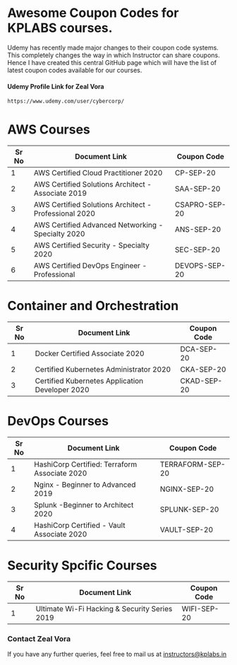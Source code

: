 # Awesome Coupon Codes for KPLABS courses.

Udemy has recently made major changes to their coupon code systems. This completely changes the way in which Instructor can share coupons. Hence I have created this central GitHub page which will have the list of latest coupon codes available for our courses.

#### Udemy Profile Link for Zeal Vora

```sh
https://www.udemy.com/user/cybercorp/
```

# AWS Courses 

| Sr No | Document Link | Coupon Code |
| ------ | ------ | ------ |
| 1 |AWS Certified Cloud Practitioner 2020 | CP-SEP-20	 | 
| 2 |AWS Certified Solutions Architect - Associate  2019| SAA-SEP-20 |
| 3 |AWS Certified Solutions Architect - Professional 2020 | CSAPRO-SEP-20 |
| 4 |AWS Certified Advanced Networking - Specialty 2020 | ANS-SEP-20 |
| 5 |AWS Certified Security - Specialty 2020 | SEC-SEP-20 |
| 6 |AWS Certified DevOps Engineer - Professional | DEVOPS-SEP-20 |

# Container and Orchestration

| Sr No | Document Link | Coupon Code |
| ------ | ------ | ------ |
| 1 | Docker Certified Associate 2020 | DCA-SEP-20 | 
| 2 | Certified Kubernetes Administrator 2020 | CKA-SEP-20  | 
| 3 | Certified Kubernetes Application Developer 2020 | CKAD-SEP-20 | 

# DevOps Courses

| Sr No | Document Link | Coupon Code |
| ------ | ------ | ------ |
| 1 | HashiCorp Certified: Terraform Associate 2020 | TERRAFORM-SEP-20 | 
| 2 | Nginx - Beginner to Advanced 2019 | NGINX-SEP-20 | 
| 3 | Splunk  -Beginner to Architect 2020 | SPLUNK-SEP-20 | 
| 4 | HashiCorp Certified - Vault Associate 2020 | VAULT-SEP-20 | 

# Security Spcific Courses

| Sr No | Document Link | Coupon Code |
| ------ | ------ | ------ |
| 1 | Ultimate Wi-Fi Hacking & Security Series 2019 | WIFI-SEP-20 | 


### Contact Zeal Vora
If you have any further queries, feel free to mail us at instructors@kplabs.in
